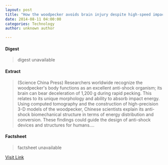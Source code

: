 ```yaml
---
layout: post
title: "How the woodpecker avoids brain injury despite high-speed impacts via optimal anti-shock body structure"
date: 2014-08-11 04:00:00
categories: Technology
author: unknown author

---
```



#### Digest
>digest unavailable

#### Extract
>(Science China Press) Researchers worldwide recognize the woodpecker's body functions as an excellent anti-shock organism; its brain can bear deceleration of 1,200 g during rapid pecking. This relates to its unique morphology and ability to absorb impact energy. Using computed tomography and the construction of high-precision 3-D models of the woodpecker, Chinese scientists explain its anti-shock biomechanical structure in terms of energy distribution and conversion. These findings could guide the design of anti-shock devices and structures for humans....

#### Factsheet
>factsheet unavailable

[Visit Link](http://www.eurekalert.org/pub_releases/2014-08/scp-htw081114.php)


